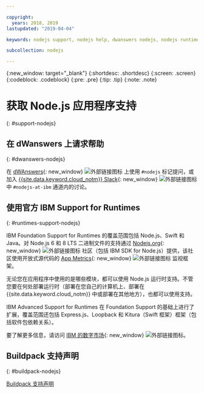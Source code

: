 ```yaml
---

copyright:
  years: 2018, 2019
lastupdated: "2019-04-04"

keywords: nodejs support, nodejs help, dwanswers nodejs, nodejs runtimes, nodejs buildpack, ibm support nodejs, foundation support nodejs, runtime support nodejs, nodejs app support

subcollection: nodejs

---
```


{:new_window: target="_blank"}
{:shortdesc: .shortdesc}
{:screen: .screen}
{:codeblock: .codeblock}
{:pre: .pre}
{:tip: .tip}
{:note: .note}

# 获取 Node.js 应用程序支持
{: #support-nodejs}

## 在 dWanswers 上请求帮助
{: #dwanswers-nodejs}

在 [dWAnswers](https://developer.ibm.com/answers/smartspace/nodejs/index.html){: new_window} ![外部链接图标](../icons/launch-glyph.svg "外部链接图标") 上使用 `#nodejs` 标记提问，或加入 [{{site.data.keyword.cloud_notm}} Slack](https://slack-invite-ibm-cloud-tech.mybluemix.net/){: new_window} ![外部链接图标](../icons/launch-glyph.svg "外部链接图标") 中 `#nodejs-at-ibm` 通道内的讨论。

## 使用官方 IBM Support for Runtimes
{: #runtimes-support-nodejs}

IBM Foundation Support for Runtimes 的覆盖范围包括 Node.js、Swift 和 Java。对 Node.js 6 和 8 LTS 二进制文件的支持通过 [Nodejs.org](https://nodejs.org/){: new_window} ![外部链接图标](../icons/launch-glyph.svg "外部链接图标") 社区（包括 IBM SDK for Node.js）提供，该社区使用开放式源代码的 [App Metrics](https://developer.ibm.com/node/monitoring-post-mortem/application-metrics-node-js/){: new_window} ![外部链接图标](../icons/launch-glyph.svg "外部链接图标") 监视框架。

无论您在应用程序中使用的是哪些模块，都可以使用 Node.js 运行时支持。不管您要在何处部署运行时（部署在您自己的计算机上、部署在 {{site.data.keyword.cloud_notm}} 中或部署在其他地方），也都可以使用支持。

IBM Advanced Support for Runtimes 在 Foundation Support 的基础上进行了扩展，覆盖范围还包括 Express.js、Loopback 和 Kitura（Swift 框架）框架（包括软件包依赖关系）。

要了解更多信息，请访问 [IBM 的数字市场](https://www.ibm.com/us-en/marketplace/support-for-runtimes){: new_window} ![外部链接图标](../icons/launch-glyph.svg "外部链接图标")。

## Buildpack 支持声明
{: #buildpack-nodejs}

[Buildpack 支持声明](/docs/runtimes-common?topic=runtimes-common-buildpack_support_statement)
